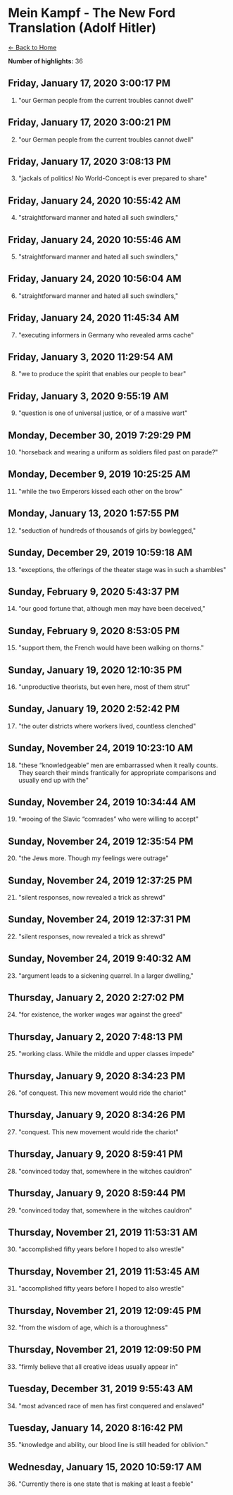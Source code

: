 # Mein Kampf - The New Ford Translation (Adolf Hitler)

[← Back to Home](Home)

**Number of highlights:** 36


## Friday, January 17, 2020 3:00:17 PM

1. "our German people from the current troubles cannot dwell"


## Friday, January 17, 2020 3:00:21 PM

2. "our German people from the current troubles cannot dwell"


## Friday, January 17, 2020 3:08:13 PM

3. "jackals of politics! No World-Concept is ever prepared to share"


## Friday, January 24, 2020 10:55:42 AM

4. "straightforward manner and hated all such swindlers,"


## Friday, January 24, 2020 10:55:46 AM

5. "straightforward manner and hated all such swindlers,"


## Friday, January 24, 2020 10:56:04 AM

6. "straightforward manner and hated all such swindlers,"


## Friday, January 24, 2020 11:45:34 AM

7. "executing informers in Germany who revealed arms cache"


## Friday, January 3, 2020 11:29:54 AM

8. "we to produce the spirit that enables our people to bear"


## Friday, January 3, 2020 9:55:19 AM

9. "question is one of universal justice, or of a massive wart"


## Monday, December 30, 2019 7:29:29 PM

10. "horseback and wearing a uniform as soldiers filed past on parade?"


## Monday, December 9, 2019 10:25:25 AM

11. "while the two Emperors kissed each other on the brow"


## Monday, January 13, 2020 1:57:55 PM

12. "seduction of hundreds of thousands of girls by bowlegged,"


## Sunday, December 29, 2019 10:59:18 AM

13. "exceptions, the offerings of the theater stage was in such a shambles"


## Sunday, February 9, 2020 5:43:37 PM

14. "our good fortune that, although men may have been deceived,"


## Sunday, February 9, 2020 8:53:05 PM

15. "support them, the French would have been walking on thorns."


## Sunday, January 19, 2020 12:10:35 PM

16. "unproductive theorists, but even here, most of them strut"


## Sunday, January 19, 2020 2:52:42 PM

17. "the outer districts where workers lived, countless clenched"


## Sunday, November 24, 2019 10:23:10 AM

18. "these “knowledgeable” men are embarrassed when it really counts. They search their minds frantically for appropriate comparisons and usually end up with the"


## Sunday, November 24, 2019 10:34:44 AM

19. "wooing of the Slavic “comrades” who were willing to accept"


## Sunday, November 24, 2019 12:35:54 PM

20. "the Jews more. Though my feelings were outrage"


## Sunday, November 24, 2019 12:37:25 PM

21. "silent responses, now revealed a trick as shrewd"


## Sunday, November 24, 2019 12:37:31 PM

22. "silent responses, now revealed a trick as shrewd"


## Sunday, November 24, 2019 9:40:32 AM

23. "argument leads to a sickening quarrel. In a larger dwelling,"


## Thursday, January 2, 2020 2:27:02 PM

24. "for existence, the worker wages war against the greed"


## Thursday, January 2, 2020 7:48:13 PM

25. "working class. While the middle and upper classes impede"


## Thursday, January 9, 2020 8:34:23 PM

26. "of conquest. This new movement would ride the chariot"


## Thursday, January 9, 2020 8:34:26 PM

27. "conquest. This new movement would ride the chariot"


## Thursday, January 9, 2020 8:59:41 PM

28. "convinced today that, somewhere in the witches cauldron"


## Thursday, January 9, 2020 8:59:44 PM

29. "convinced today that, somewhere in the witches cauldron"


## Thursday, November 21, 2019 11:53:31 AM

30. "accomplished fifty years before I hoped to also wrestle"


## Thursday, November 21, 2019 11:53:45 AM

31. "accomplished fifty years before I hoped to also wrestle"


## Thursday, November 21, 2019 12:09:45 PM

32. "from the wisdom of age, which is a thoroughness"


## Thursday, November 21, 2019 12:09:50 PM

33. "firmly believe that all creative ideas usually appear in"


## Tuesday, December 31, 2019 9:55:43 AM

34. "most advanced race of men has first conquered and enslaved"


## Tuesday, January 14, 2020 8:16:42 PM

35. "knowledge and ability, our blood line is still headed for oblivion."


## Wednesday, January 15, 2020 10:59:17 AM

36. "Currently there is one state that is making at least a feeble"

